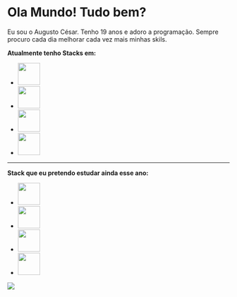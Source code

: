 <h1>Ola Mundo! Tudo bem?</h1>
    <p>
         Eu sou o Augusto César. Tenho 19 anos e adoro a programação. Sempre procuro 
         cada dia melhorar cada vez mais minhas skils.
    </p>
    <b>Atualmente tenho Stacks em:</b>
    <ul>
        <li><img width='50' src="https://img.icons8.com/nolan/64/html-5.png"/></li>
        <li><img width='50' src="https://img.icons8.com/external-justicon-lineal-color-justicon/64/000000/external-css-file-file-type-justicon-lineal-color-justicon.png"/></li>
        <li><img width='50' src="https://img.icons8.com/color/48/000000/javascript--v2.png"/></li>
        <li><img width='50' src="https://img.icons8.com/color/48/000000/git.png"/></li>
    </ul>
    <hr>
    <b>Stack que eu pretendo estudar ainda esse ano:</b>
    <ul>
        <li><img width='50' src="https://img.icons8.com/dusk/64/000000/webpack.png"/></li>
        <li><img width='50' src="https://img.icons8.com/ultraviolet/40/000000/react--v2.png"/></li>
        <li><img width='50' src="https://img.icons8.com/color/48/000000/mongodb.png"/></li>
        <li><img width='50' src="https://img.icons8.com/color/48/000000/nodejs.png"/></li>
    </ul>
    <img src='https://github-readme-stats.vercel.app/api/top-langs/?username=AugustoTI&layout=compact&theme=material-palenight'>
